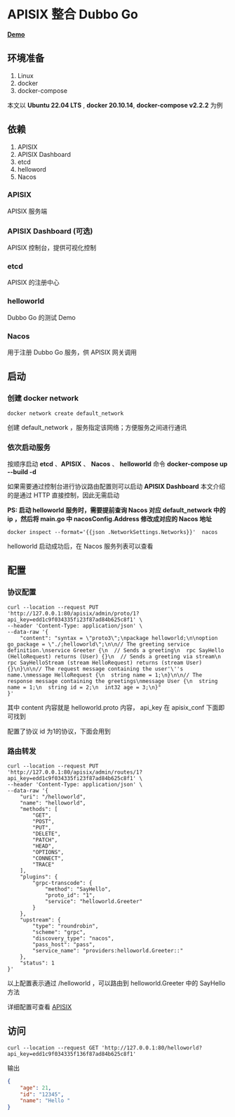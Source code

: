 # APISIX 整合 Dubbo Go



**[Demo](https://github.com/limerence-code/apisix-dubbo-go.git)**

## 环境准备

1. Linux
2. docker
3. docker-compose

本文以 **Ubuntu 22.04 LTS** , **docker 20.10.14**,  **docker-compose v2.2.2** 为例

## 依赖

1. APISIX  
2. APISIX Dashboard 
3. etcd  
4. helloword  
5. Nacos  

### APISIX 

APISIX 服务端

### APISIX Dashboard (可选)

APISIX 控制台，提供可视化控制

### etcd

APISIX 的注册中心

### helloworld

Dubbo Go 的测试 Demo

### Nacos

用于注册 Dubbo Go 服务，供 APISIX 网关调用

## 启动

### 创建 docker network

```shell
docker network create default_network
```

创建 default_network ，服务指定该网络；方便服务之间进行通讯

### 依次启动服务

按顺序启动 **etcd** 、**APISIX** 、  **Nacos**  、 **helloworld** 命令 **docker-compose up --build -d**

如果需要通过控制台进行协议路由配置则可以启动 **APISIX Dashboard** 本文介绍的是通过 HTTP 直接控制，因此无需启动

**PS: 启动 helloworld 服务时，需要提前查询 Nacos 对应 default_network 中的 ip ，然后将 main.go 中 nacosConfig.Address 修改成对应的 Nacos 地址**

```shell
docker inspect --format='{{json .NetworkSettings.Networks}}'  nacos
```

helloworld 启动成功后，在 Nacos 服务列表可以查看

## 配置

### 协议配置

```apl
curl --location --request PUT 'http://127.0.0.1:80/apisix/admin/proto/1?api_key=edd1c9f034335fi23f87ad84b625c8f1' \
--header 'Content-Type: application/json' \
--data-raw '{
    "content": "syntax = \"proto3\";\npackage helloworld;\n\noption go_package = \"./;helloworld\";\n\n// The greeting service definition.\nservice Greeter {\n  // Sends a greeting\n  rpc SayHello (HelloRequest) returns (User) {}\n  // Sends a greeting via stream\n  rpc SayHelloStream (stream HelloRequest) returns (stream User) {}\n}\n\n// The request message containing the user'\''s name.\nmessage HelloRequest {\n  string name = 1;\n}\n\n// The response message containing the greetings\nmessage User {\n  string name = 1;\n  string id = 2;\n  int32 age = 3;\n}"
}'
```

其中 content 内容就是 helloworld.proto 内容， api_key 在 apisix_conf 下面即可找到

配置了协议 id 为1的协议，下面会用到

### 路由转发

```apl
curl --location --request PUT 'http://127.0.0.1:80/apisix/admin/routes/1?api_key=edd1c9f034335fi23f87ad84b625c8f1' \
--header 'Content-Type: application/json' \
--data-raw '{
    "uri": "/helloworld",
    "name": "helloworld",
    "methods": [
        "GET",
        "POST",
        "PUT",
        "DELETE",
        "PATCH",
        "HEAD",
        "OPTIONS",
        "CONNECT",
        "TRACE"
    ],
    "plugins": {
        "grpc-transcode": {
            "method": "SayHello",
            "proto_id": "1",
            "service": "helloworld.Greeter"
        }
    },
    "upstream": {
        "type": "roundrobin",
        "scheme": "grpc",
        "discovery_type": "nacos",
        "pass_host": "pass",
        "service_name": "providers:helloworld.Greeter::"
    },
    "status": 1
}'
```

以上配置表示通过 /helloworld ，可以路由到 helloworld.Greeter 中的 SayHello 方法

详细配置可查看 [APISIX](https://apisix.apache.org/zh/docs/apisix/getting-started)

## 访问

```api
curl --location --request GET 'http://127.0.0.1:80/helloworld?api_key=edd1c9f034335f136f87ad84b625c8f1'
```

输出

```json
{
    "age": 21,
    "id": "12345",
    "name": "Hello "
}
```

